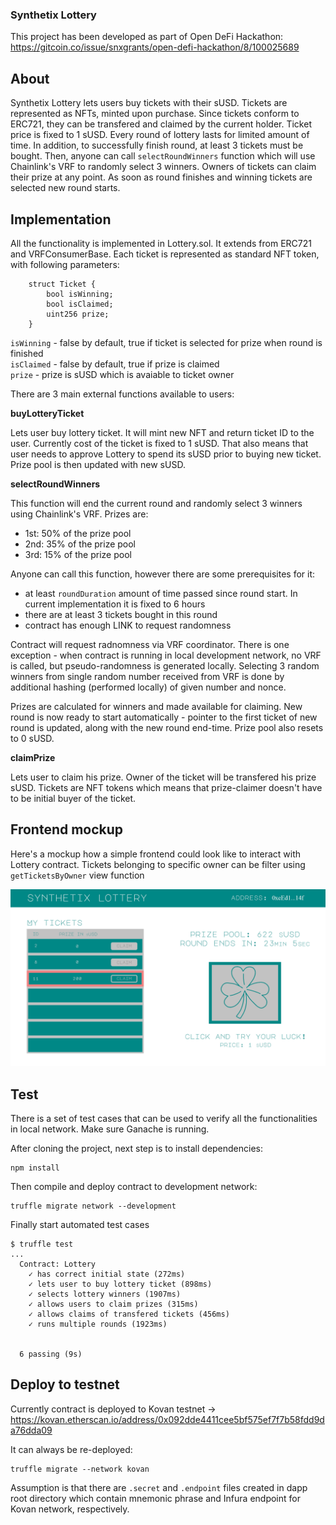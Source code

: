 ### Synthetix Lottery

This project has been developed as part of Open DeFi Hackathon:  
https://gitcoin.co/issue/snxgrants/open-defi-hackathon/8/100025689

## About

Synthetix Lottery lets users buy tickets with their sUSD. Tickets are represented as NFTs, minted upon purchase. Since tickets conform to ERC721, they can be transfered and claimed by the current holder. Ticket price is fixed to 1 sUSD. Every round of lottery lasts for limited amount of time. In addition, to successfully finish round, at least 3 tickets must be bought. Then, anyone can call `selectRoundWinners` function which will use Chainlink's VRF to randomly select 3 winners. Owners of tickets can claim their prize at any point. As soon as round finishes and winning tickets are selected new round starts.

## Implementation

All the functionality is implemented in Lottery.sol. It extends from ERC721 and VRFConsumerBase. Each ticket is represented as standard NFT token, with following parameters:

```
    struct Ticket {
        bool isWinning;
        bool isClaimed;
        uint256 prize;
    }
```

`isWinning` - false by default, true if ticket is selected for prize when round is finished  
`isClaimed` - false by default, true if prize is claimed  
`prize` - prize is sUSD which is avaiable to ticket owner

There are 3 main external functions available to users:

**buyLotteryTicket**

Lets user buy lottery ticket. It will mint new NFT and return ticket ID to the user. Currently cost of the ticket is fixed to 1 sUSD. That also means that user needs to approve Lottery to spend its sUSD prior to buying new ticket. Prize pool is then updated with new sUSD.

**selectRoundWinners**

This function will end the current round and randomly select 3 winners using Chainlink's VRF. Prizes are:

- 1st: 50% of the prize pool
- 2nd: 35% of the prize pool
- 3rd: 15% of the prize pool

Anyone can call this function, however there are some prerequisites for it:

- at least `roundDuration` amount of time passed since round start. In current implementation it is fixed to 6 hours
- there are at least 3 tickets bought in this round
- contract has enough LINK to request randomness

Contract will request radnomness via VRF coordinator. There is one exception - when contract is running in local development network, no VRF is called, but pseudo-randomness is generated locally. Selecting 3 random winners from single random number received from VRF is done by additional hashing (performed locally) of given number and nonce.

Prizes are calculated for winners and made available for claiming. New round is now ready to start automatically - pointer to the first ticket of new round is updated, along with the new round end-time. Prize pool also resets to 0 sUSD.

**claimPrize**

Lets user to claim his prize. Owner of the ticket will be transfered his prize sUSD. Tickets are NFT tokens which means that prize-claimer doesn't have to be initial buyer of the ticket.

## Frontend mockup

Here's a mockup how a simple frontend could look like to interact with Lottery contract. Tickets belonging to specific owner can be filter using `getTicketsByOwner` view function

![title](./synthetix_lottery.png)

## Test

There is a set of test cases that can be used to verify all the functionalities in local network. Make sure Ganache is running.

After cloning the project, next step is to install dependencies:

```
npm install
```

Then compile and deploy contract to development network:

```
truffle migrate network --development
```

Finally start automated test cases

```
$ truffle test
...
  Contract: Lottery
    ✓ has correct initial state (272ms)
    ✓ lets user to buy lottery ticket (898ms)
    ✓ selects lottery winners (1907ms)
    ✓ allows users to claim prizes (315ms)
    ✓ allows claims of transfered tickets (456ms)
    ✓ runs multiple rounds (1923ms)


  6 passing (9s)
```

## Deploy to testnet

Currently contract is deployed to Kovan testnet -> https://kovan.etherscan.io/address/0x092dde4411cee5bf575ef7f7b58fdd9da76dda09

It can always be re-deployed:

```
truffle migrate --network kovan
```

Assumption is that there are `.secret` and `.endpoint` files created in dapp root directory which contain mnemonic phrase and Infura endpoint for Kovan network, respectively.
